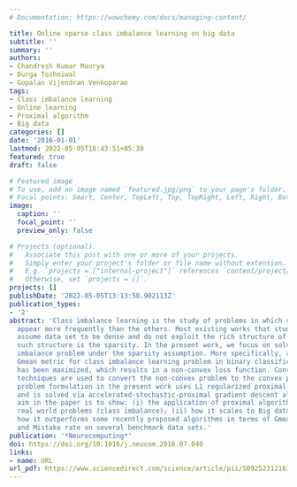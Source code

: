 ```yaml
---
# Documentation: https://wowchemy.com/docs/managing-content/

title: Online sparse class imbalance learning on big data
subtitle: ''
summary: ''
authors:
- Chandresh Kumar Maurya
- Durga Toshniwal
- Gopalan Vijendran Venkoparao
tags:
- Class imbalance learning
- Online learning
- Proximal algorithm
- Big data
categories: []
date: '2016-01-01'
lastmod: 2022-05-05T18:43:51+05:30
featured: true
draft: false

# Featured image
# To use, add an image named `featured.jpg/png` to your page's folder.
# Focal points: Smart, Center, TopLeft, Top, TopRight, Left, Right, BottomLeft, Bottom, BottomRight.
image:
  caption: ''
  focal_point: ''
  preview_only: false

# Projects (optional).
#   Associate this post with one or more of your projects.
#   Simply enter your project's folder or file name without extension.
#   E.g. `projects = ["internal-project"]` references `content/project/deep-learning/index.md`.
#   Otherwise, set `projects = []`.
projects: []
publishDate: '2022-05-05T13:13:50.902113Z'
publication_types:
- '2'
abstract: 'Class imbalance learning is the study of problems in which some classes
  appear more frequently than the others. Most existing works that study this problem
  assume data set to be dense and do not exploit the rich structure of the data. One
  such structure is the sparsity. In the present work, we focus on solving the class
  imbalance problem under the sparsity assumption. More specifically, a well-known
  Gmean metric for class imbalance learning problem in binary classification setting
  has been maximized, which results in a non-convex loss function. Convex relaxation
  techniques are used to convert the non-convex problem to the convex problem. The
  problem formulation in the present work uses L1 regularized proximal learning framework
  and is solved via accelerated-stochastic-proximal gradient descent algorithm. Our
  aim in the paper is to show: (i) the application of proximal algorithms to solve
  real world problems (class imbalance); (ii) how it scales to Big data; and (iii)
  how it outperforms some recently proposed algorithms in terms of Gmean, F-measure
  and Mistake rate on several benchmark data sets.'
publication: '*Neurocomputing*'
doi: https://doi.org/10.1016/j.neucom.2016.07.040
links:
- name: URL
url_pdf: https://www.sciencedirect.com/science/article/pii/S0925231216307962
---
```


